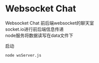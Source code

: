 # Websocket Chat

Websocket Chat 前后端websocket的聊天室      
socket.io进行前后端信息传递    
node服务将数据读写在data文件下    

启动
``````
node wsServer.js
``````

